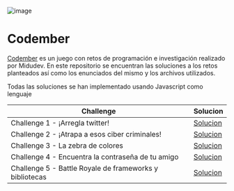 ![image](https://user-images.githubusercontent.com/52936547/205374409-0e3e1bdf-3240-479c-9290-e6a3c5f403a2.png)

<h1>Codember</h1>

<p>
    <a href="https://codember.dev/">Codember</a> es un juego con retos de programación e investigación realizado por Midudev. En este repositorio se encuentran las soluciones a los retos planteados así como los enunciados del mismo y los archivos utilizados.
</p>
<p>
    Todas las soluciones se han implementado usando Javascript como lenguaje
</p>


| Challenge                                                    | Solucion                              |
| ------------------------------------------------------------ | ------------------------------------- |
| Challenge 1 - ¡Arregla twitter!                              | [Solucion](challenge01/twitter.js)    |
| Challenge 2 - ¡Atrapa a esos ciber criminales!               | [Solucion](challenge02/encrypted.js)  |
| Challenge 3 - La zebra de colores                            | [Solucion](challenge03/colors.js)     |
| Challenge 4 - Encuentra la contraseña de tu amigo            | [Solucion](challenge04/password.js)   |
| Challenge 5 - Battle Royale de frameworks y bibliotecas      | [Solucion](challenge05/battle.js)     |







